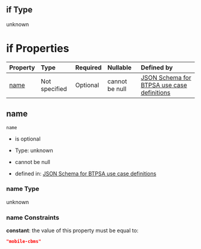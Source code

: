 ## if Type

unknown

# if Properties

| Property      | Type          | Required | Nullable       | Defined by                                                                                                                                                                                                        |
| :------------ | :------------ | :------- | :------------- | :---------------------------------------------------------------------------------------------------------------------------------------------------------------------------------------------------------------- |
| [name](#name) | Not specified | Optional | cannot be null | [JSON Schema for BTPSA use case definitions](btpsa-usecase-properties-services-items-allof-1-then-allof-68-if-properties-name.md "undefined#/properties/services/items/allOf/1/then/allOf/68/if/properties/name") |

## name



`name`

*   is optional

*   Type: unknown

*   cannot be null

*   defined in: [JSON Schema for BTPSA use case definitions](btpsa-usecase-properties-services-items-allof-1-then-allof-68-if-properties-name.md "undefined#/properties/services/items/allOf/1/then/allOf/68/if/properties/name")

### name Type

unknown

### name Constraints

**constant**: the value of this property must be equal to:

```json
"mobile-cbms"
```
